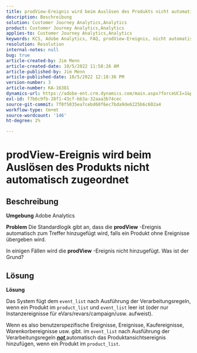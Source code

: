 ```yaml
---
title: prodView-Ereignis wird beim Auslösen des Produkts nicht automatisch zugeordnet
description: Beschreibung
solution: Customer Journey Analytics,Analytics
product: Customer Journey Analytics,Analytics
applies-to: Customer Journey Analytics,Analytics
keywords: KCS, Adobe Analytics, FAQ, prodView-Ereignis, nicht automatisch zugeordnet, Produkt, ausgelöst
resolution: Resolution
internal-notes: null
bug: true
article-created-by: Jim Menn
article-created-date: 10/5/2022 11:58:26 AM
article-published-by: Jim Menn
article-published-date: 10/5/2022 12:18:36 PM
version-number: 3
article-number: KA-16381
dynamics-url: https://adobe-ent.crm.dynamics.com/main.aspx?forceUCI=1&pagetype=entityrecord&etn=knowledgearticle&id=43d0a503-a544-ed11-bba1-000d3a3064b8
exl-id: f7b6c9fb-28f1-43cf-bb3a-32aaa3b74cec
source-git-commit: 7f0f5035ea7cebd60f6ec7bda9de6225b6c602a4
workflow-type: tm+mt
source-wordcount: '146'
ht-degree: 2%

---
```


# prodView-Ereignis wird beim Auslösen des Produkts nicht automatisch zugeordnet

## Beschreibung


<b>Umgebung</b>
Adobe Analytics

<b>Problem</b>
Die Standardlogik gibt an, dass die <b>prodView</b> -Ereignis automatisch zum Treffer hinzugefügt wird, falls ein Produkt ohne Ereignisse übergeben wird.

In einigen Fällen wird die <b>prodView</b> -Ereignis nicht hinzugefügt. Was ist der Grund?


## Lösung


<b>Lösung</b>

Das System fügt dem `event_list` nach Ausführung der Verarbeitungsregeln, wenn ein Produkt im `product_list` und `event_list` leer ist (oder nur Instanzereignisse für eVars/revars/campaign/usw. aufweist).

Wenn es also benutzerspezifische Ereignisse, Ereignisse, Kaufereignisse, Warenkorbereignisse usw. gibt. im `event_list` nach Ausführung der Verarbeitungsregeln <u><em><b>not </b></em></u>automatisch das Produktansichtsereignis hinzufügen, wenn ein Produkt im `product_list`.
